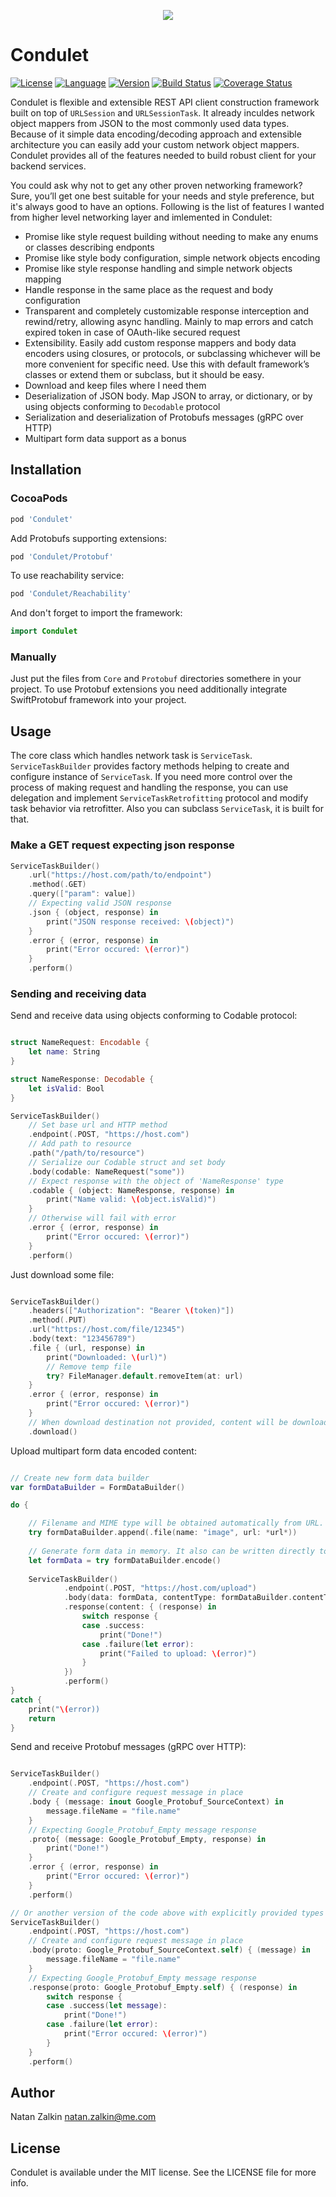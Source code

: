 <p align="center">
<img src="https://raw.githubusercontent.com/kozlekek/Condulet/master/logo.png">
</p>

# Condulet 

[![License](https://img.shields.io/badge/license-MIT-ff69b4.svg)](https://github.com/kozlek/Condulet/raw/master/LICENSE)
[![Language](https://img.shields.io/badge/swift-4.2-orange.svg)](https://swift.org/blog/swift-4-2-released/)
[![Version](https://img.shields.io/cocoapods/v/Condulet.svg)](https://cocoapods.org/pods/Condulet)
[![Build Status](https://travis-ci.com/kozlekek/Condulet.svg?branch=master)](https://travis-ci.com/kozlekek/Condulet)
[![Coverage Status](https://coveralls.io/repos/github/kozlekek/Condulet/badge.svg?branch=master)](https://coveralls.io/github/kozlekek/Condulet?branch=master)

Condulet is flexible and extensible REST API client construction framework built on top of `URLSession` and `URLSessionTask`. It already inculdes network object mappers from JSON to the most commonly used data types. Because of it simple data encoding/decoding approach and extensible architecture you can easily add your custom network object mappers. Condulet provides all of the features needed to build robust client for your backend services. 

You could ask why not to get any other proven networking framework? Sure, you’ll get one best suitable for your needs and style preference, but it's always good to have an options. Following is the list of features I wanted from higher level networking layer and imlemented in Condulet:

* Promise like style request building without needing to make any enums or classes describing endponts 
* Promise like style body configuration, simple network objects encoding  
* Promise like style response handling and simple network objects mapping 
* Handle response in the same place as the request and body configuration 
* Transparent and completely customizable response interception and rewind/retry, allowing async handling. Mainly to map errors and catch expired token in case of OAuth-like secured request 
* Extensibility. Easily add custom response mappers and body data encoders using closures, or protocols, or subclassing whichever will be more convenient for specific need. Use this with default framework’s classes or extend them or subclass, but it should be easy. 
* Download and keep files where I need them
* Deserialization of JSON body. Map JSON to array, or dictionary, or by using objects conforming to `Decodable` protocol 
* Serialization and deserialization of Protobufs messages (gRPC over HTTP)
* Multipart form data support as a bonus 

## Installation

### CocoaPods

```ruby
pod 'Condulet'
```


Add Protobufs supporting extensions:

```ruby
pod 'Condulet/Protobuf'
```

To use reachability service:

```ruby
pod 'Condulet/Reachability'
```

And don't forget to import the framework:

```swift
import Condulet
```

### Manually


Just put the files from `Core` and `Protobuf` directories somethere in your project. To use Protobuf extensions you need additionally integrate SwiftProtobuf framework into your project.


## Usage


The core class which handles network task is `ServiceTask`. `ServiceTaskBuilder` provides factory methods helping to create and configure instance of `ServiceTask`. If you need more control over the process of making request and handling the response, you can use delegation and implement  `ServiceTaskRetrofitting` protocol and modify task behavior via retrofitter. Also you can subclass `ServiceTask`, it is built for that.  

### Make a GET request expecting json response

```swift
ServiceTaskBuilder()
    .url("https://host.com/path/to/endpoint")
    .method(.GET)
    .query(["param": value])
    // Expecting valid JSON response
    .json { (object, response) in
        print("JSON response received: \(object)")
    }
    .error { (error, response) in
        print("Error occured: \(error)")
    }
    .perform()
```

### Sending and receiving data


Send and receive data using objects conforming to Codable protocol:

```swift

struct NameRequest: Encodable {
    let name: String
}

struct NameResponse: Decodable {
    let isValid: Bool
}

ServiceTaskBuilder()
    // Set base url and HTTP method
    .endpoint(.POST, "https://host.com")
    // Add path to resource
    .path("/path/to/resource")
    // Serialize our Codable struct and set body
    .body(codable: NameRequest("some"))
    // Expect response with the object of 'NameResponse' type
    .codable { (object: NameResponse, response) in
        print("Name valid: \(object.isValid)")
    }
    // Otherwise will fail with error
    .error { (error, response) in
        print("Error occured: \(error)")
    }
    .perform()
```


Just download some file:

```swift

ServiceTaskBuilder()
    .headers(["Authorization": "Bearer \(token)"])
    .method(.PUT)
    .url("https://host.com/file/12345")
    .body(text: "123456789")
    .file { (url, response) in
        print("Downloaded: \(url)")
        // Remove temp file
        try? FileManager.default.removeItem(at: url)
    }
    .error { (error, response) in
        print("Error occured: \(error)")
    }
    // When download destination not provided, content will be downloaded and saved to temp file
    .download()
```


Upload multipart form data encoded content:

```swift

// Create new form data builder
var formDataBuilder = FormDataBuilder()

do {

    // Filename and MIME type will be obtained automatically from URL. It can be provided explicitly too
    try formDataBuilder.append(.file(name: "image", url: *url*))
    
    // Generate form data in memory. It also can be written directly to disk or stream using encode(to:) method 
    let formData = try formDataBuilder.encode()
    
    ServiceTaskBuilder()
            .endpoint(.POST, "https://host.com/upload")
            .body(data: formData, contentType: formDataBuilder.contentType)
            .response(content: { (response) in
                switch response {
                case .success:
                    print("Done!")
                case .failure(let error):
                    print("Failed to upload: \(error)")
                }
            })
            .perform()
}
catch {
    print("\(error))
    return
}
```

Send and receive Protobuf messages (gRPC over HTTP):

```swift

ServiceTaskBuilder()
    .endpoint(.POST, "https://host.com")
    // Create and configure request message in place
    .body { (message: inout Google_Protobuf_SourceContext) in
        message.fileName = "file.name"
    }
    // Expecting Google_Protobuf_Empty message response
    .proto{ (message: Google_Protobuf_Empty, response) in
        print("Done!")
    }
    .error { (error, response) in
        print("Error occured: \(error)")
    }
    .perform()

// Or another version of the code above with explicitly provided types
ServiceTaskBuilder()
    .endpoint(.POST, "https://host.com")
    // Create and configure request message in place
    .body(proto: Google_Protobuf_SourceContext.self) { (message) in
        message.fileName = "file.name"
    }
    // Expecting Google_Protobuf_Empty message response
    .response(proto: Google_Protobuf_Empty.self) { (response) in
        switch response {
        case .success(let message):
            print("Done!")
        case .failure(let error):
            print("Error occured: \(error)")
        }
    }
    .perform()
```

## Author


Natan Zalkin natan.zalkin@me.com

## License


Condulet is available under the MIT license. See the LICENSE file for more info.
